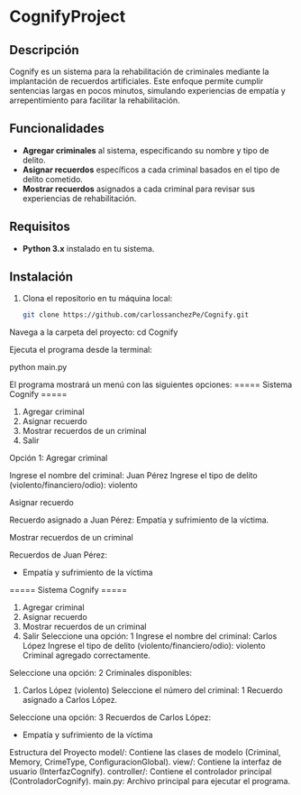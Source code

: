 # CognifyProject

## Descripción
Cognify es un sistema para la rehabilitación de criminales mediante la implantación de recuerdos artificiales. Este enfoque permite cumplir sentencias largas en pocos minutos, simulando experiencias de empatía y arrepentimiento para facilitar la rehabilitación.

## Funcionalidades
- **Agregar criminales** al sistema, especificando su nombre y tipo de delito.
- **Asignar recuerdos** específicos a cada criminal basados en el tipo de delito cometido.
- **Mostrar recuerdos** asignados a cada criminal para revisar sus experiencias de rehabilitación.

## Requisitos
- **Python 3.x** instalado en tu sistema.

## Instalación
1. Clona el repositorio en tu máquina local:
   ```bash
   git clone https://github.com/carlossanchezPe/Cognify.git

Navega a la carpeta del proyecto:
cd Cognify

Ejecuta el programa desde la terminal:

python main.py

El programa mostrará un menú con las siguientes opciones:
===== Sistema Cognify =====
1. Agregar criminal
2. Asignar recuerdo
3. Mostrar recuerdos de un criminal
4. Salir

Opción 1: Agregar criminal

Ingrese el nombre del criminal: Juan Pérez
Ingrese el tipo de delito (violento/financiero/odio): violento


Asignar recuerdo

Recuerdo asignado a Juan Pérez: Empatía y sufrimiento de la víctima.

Mostrar recuerdos de un criminal

Recuerdos de Juan Pérez:
- Empatía y sufrimiento de la víctima


===== Sistema Cognify =====
1. Agregar criminal
2. Asignar recuerdo
3. Mostrar recuerdos de un criminal
4. Salir
Seleccione una opción: 1
Ingrese el nombre del criminal: Carlos López
Ingrese el tipo de delito (violento/financiero/odio): violento
Criminal agregado correctamente.

Seleccione una opción: 2
Criminales disponibles:
1. Carlos López (violento)
Seleccione el número del criminal: 1
Recuerdo asignado a Carlos López.

Seleccione una opción: 3
Recuerdos de Carlos López:
- Empatía y sufrimiento de la víctima


Estructura del Proyecto
model/: Contiene las clases de modelo (Criminal, Memory, CrimeType, ConfiguracionGlobal).
view/: Contiene la interfaz de usuario (InterfazCognify).
controller/: Contiene el controlador principal (ControladorCognify).
main.py: Archivo principal para ejecutar el programa.
